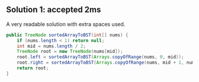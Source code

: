 ## Solution 1: accepted 2ms

A very readable solution with extra spaces used.  

```java
public TreeNode sortedArrayToBST(int[] nums) {
    if (nums.length < 1) return null;
    int mid = nums.length / 2;
    TreeNode root = new TreeNode(nums[mid]);
    root.left = sortedArrayToBST(Arrays.copyOfRange(nums, 0, mid));
    root.right = sortedArrayToBST(Arrays.copyOfRange(nums, mid + 1, nums.length));
    return root;
}
```
